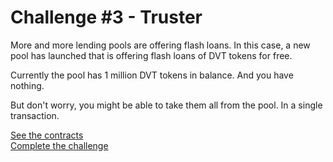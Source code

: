 # Challenge #3 - Truster
More and more lending pools are offering flash loans. In this case, a new pool has launched that is offering flash loans of DVT tokens for free.

Currently the pool has 1 million DVT tokens in balance. And you have nothing.

But don't worry, you might be able to take them all from the pool. In a single transaction.

[See the contracts](https://github.com/namrapatel/dvd/tree/master/src/Contracts/truster)
<br/>
[Complete the challenge](https://github.com/namrapatel/dvd/blob/master/test/Levels/truster/Truster.t.sol)
